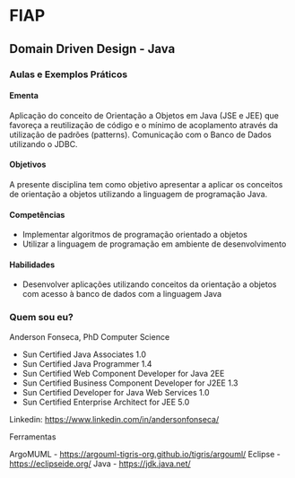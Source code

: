 # FIAP
## Domain Driven Design - Java

### Aulas e Exemplos Práticos
  
#### Ementa
Aplicação do conceito de Orientação a Objetos em Java (JSE e JEE) que favoreça a reutilização de código e o mínimo de acoplamento através da utilização de padrões (patterns). 
Comunicação com o Banco de Dados utilizando o JDBC.

#### Objetivos
A presente disciplina tem como objetivo apresentar a aplicar os conceitos de orientação a objetos utilizando a linguagem de programação Java.

#### Competências
- Implementar algoritmos de programação orientado a objetos
- Utilizar a linguagem de programação em ambiente de desenvolvimento

#### Habilidades 
- Desenvolver aplicações utilizando conceitos da orientação a objetos com acesso à banco de dados com a linguagem Java

### Quem sou eu?
Anderson Fonseca, PhD Computer Science

- Sun Certified Java Associates 1.0
- Sun Certified Java Programmer 1.4
- Sun Certified Web Component Developer for Java 2EE
- Sun Certified Business Component Developer for J2EE 1.3
- Sun Certified Developer for Java Web Services 1.0
- Sun Certified Enterprise Architect for JEE 5.0

Linkedin: https://www.linkedin.com/in/andersonfonseca/

Ferramentas

ArgoMUML - https://argouml-tigris-org.github.io/tigris/argouml/
Eclipse - https://eclipseide.org/
Java - https://jdk.java.net/



